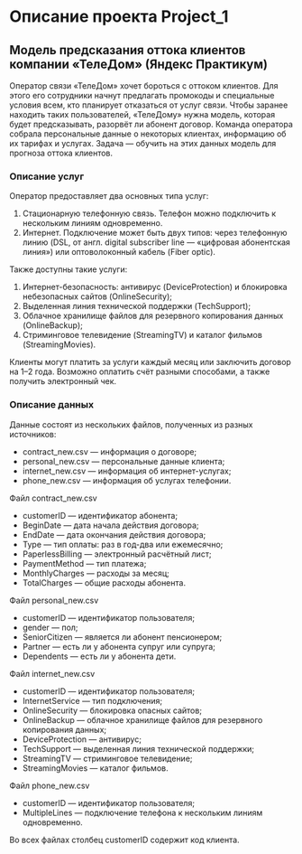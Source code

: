 # Описание проекта Project_1
## Модель предсказания оттока клиентов компании «ТелеДом» (Яндекс Практикум)
Оператор связи «ТелеДом» хочет бороться с оттоком клиентов. Для этого его сотрудники начнут предлагать промокоды и специальные условия всем, кто планирует отказаться от услуг связи. Чтобы заранее находить таких пользователей, «ТелеДому» нужна модель, которая будет предсказывать, разорвёт ли абонент договор. 
Команда оператора собрала персональные данные о некоторых клиентах, информацию об их тарифах и услугах. Задача — обучить на этих данных модель для прогноза оттока клиентов.

### Описание услуг
Оператор предоставляет два основных типа услуг: 
1. Стационарную телефонную связь. Телефон можно подключить к нескольким линиям одновременно.
2. Интернет. Подключение может быть двух типов: через телефонную линию (DSL, от англ. digital subscriber line — «цифровая абонентская линия») или оптоволоконный кабель (Fiber optic).

Также доступны такие услуги:
1. Интернет-безопасность: антивирус (DeviceProtection) и блокировка небезопасных сайтов (OnlineSecurity);
2. Выделенная линия технической поддержки (TechSupport);
3. Облачное хранилище файлов для резервного копирования данных (OnlineBackup);
4. Стриминговое телевидение (StreamingTV) и каталог фильмов (StreamingMovies).

Клиенты могут платить за услуги каждый месяц или заключить договор на 1–2 года. Возможно оплатить счёт разными способами, а также получить электронный чек.
### Описание данных
Данные состоят из нескольких файлов, полученных из разных источников:
- contract_new.csv — информация о договоре;
- personal_new.csv — персональные данные клиента;
- internet_new.csv — информация об интернет-услугах;
- phone_new.csv — информация об услугах телефонии.

Файл contract_new.csv
- customerID — идентификатор абонента;
- BeginDate — дата начала действия договора;
- EndDate — дата окончания действия договора;
- Type — тип оплаты: раз в год-два или ежемесячно;
- PaperlessBilling — электронный расчётный лист;
- PaymentMethod — тип платежа;
- MonthlyCharges — расходы за месяц;
- TotalCharges — общие расходы абонента.
  
Файл personal_new.csv
- customerID — идентификатор пользователя;
- gender — пол;
- SeniorCitizen — является ли абонент пенсионером;
- Partner — есть ли у абонента супруг или супруга;
- Dependents — есть ли у абонента дети.

Файл internet_new.csv
- customerID — идентификатор пользователя;
- InternetService — тип подключения;
- OnlineSecurity — блокировка опасных сайтов;
- OnlineBackup — облачное хранилище файлов для резервного копирования данных;
- DeviceProtection — антивирус;
- TechSupport — выделенная линия технической поддержки;
- StreamingTV — стриминговое телевидение;
- StreamingMovies — каталог фильмов.

Файл phone_new.csv
- customerID — идентификатор пользователя;
- MultipleLines — подключение телефона к нескольким линиям одновременно.

Во всех файлах столбец customerID содержит код клиента.
